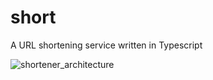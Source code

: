 # short 
A URL shortening service written in Typescript


![shortener_architecture](https://user-images.githubusercontent.com/6937171/159180158-4c12da74-78ba-46cd-bee5-6aeb4b944ec0.png)

